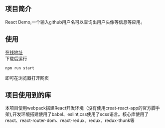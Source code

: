 ## 项目简介
React Demo,一个输入github用户名可以查询出用户头像等信息等应用。  

## 使用
[在线地址](https://harlan-zhangdongxing.github.io/react-github-finder/dist/index.html)   
下载后运行
```
npm run start
```
即可在浏览器打开网页

## 项目使用到的库  
本项目使用webpack搭建React开发环境（没有使用creat-react-app的官方脚手架),开发环境搭建使用了babel、eslint,css使用了scss语言。核心库使用了react、react-router-dom、react-redux、redux、redux-thunk等
